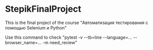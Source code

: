 # StepikFinalProject

This is the final project of the course "Автоматизация тестирования с помощью Selenium и Python"

Use this command to check "pytest -v --tb=line --language=... --browser_name=... -m need_review"
